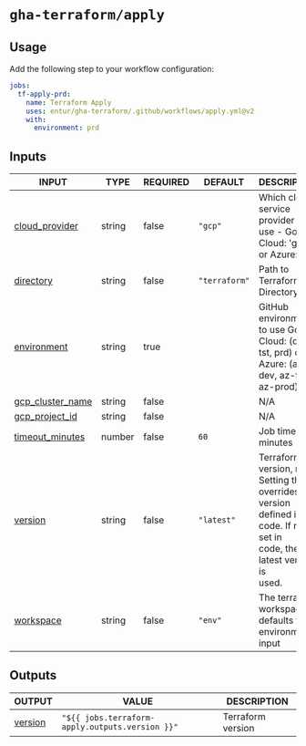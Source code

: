 # `gha-terraform/apply`

## Usage

Add the following step to your workflow configuration:

```yml
jobs:
  tf-apply-prd:
    name: Terraform Apply
    uses: entur/gha-terraform/.github/workflows/apply.yml@v2
    with:
      environment: prd
```

## Inputs

<!-- AUTO-DOC-INPUT:START - Do not remove or modify this section -->

|                                      INPUT                                       |  TYPE  | REQUIRED |    DEFAULT    |                                                                 DESCRIPTION                                                                  |
|----------------------------------------------------------------------------------|--------|----------|---------------|----------------------------------------------------------------------------------------------------------------------------------------------|
|    <a name="input_cloud_provider"></a>[cloud_provider](#input_cloud_provider)    | string |  false   |    `"gcp"`    |                              Which cloud service provider to <br>use - Google Cloud: 'gcp' <br>or Azure: 'az'                                |
|           <a name="input_directory"></a>[directory](#input_directory)            | string |  false   | `"terraform"` |                                                         Path to Terraform Directory                                                          |
|        <a name="input_environment"></a>[environment](#input_environment)         | string |   true   |               |                      GitHub environment to use Google <br>Cloud: (dev, tst, prd) or Azure: (az-dev, az-test, az-prod)                        |
| <a name="input_gcp_cluster_name"></a>[gcp_cluster_name](#input_gcp_cluster_name) | string |  false   |               |                                                                     N/A                                                                      |
|    <a name="input_gcp_project_id"></a>[gcp_project_id](#input_gcp_project_id)    | string |  false   |               |                                                                     N/A                                                                      |
|  <a name="input_timeout_minutes"></a>[timeout_minutes](#input_timeout_minutes)   | number |  false   |     `60`      |                                                            Job timeout in minutes                                                            |
|              <a name="input_version"></a>[version](#input_version)               | string |  false   |  `"latest"`   | Terraform version, nb: Setting this, <br>overrides the version defined in <br>code. If not set in <br>code, the latest version is <br>used.  |
|           <a name="input_workspace"></a>[workspace](#input_workspace)            | string |  false   |    `"env"`    |                                         The terraform workspace, defaults to <br>environment input                                           |

<!-- AUTO-DOC-INPUT:END -->

## Outputs

<!-- AUTO-DOC-OUTPUT:START - Do not remove or modify this section -->

|                         OUTPUT                          |                      VALUE                      |    DESCRIPTION    |
|---------------------------------------------------------|-------------------------------------------------|-------------------|
| <a name="output_version"></a>[version](#output_version) | `"${{ jobs.terraform-apply.outputs.version }}"` | Terraform version |

<!-- AUTO-DOC-OUTPUT:END -->
